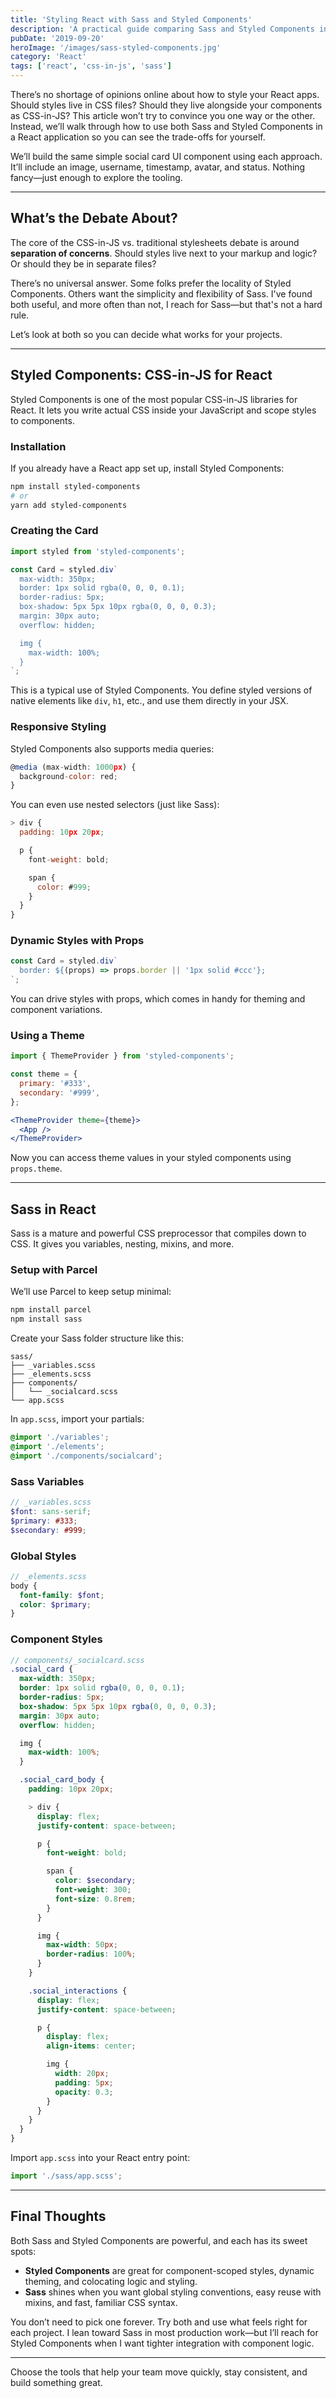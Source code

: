 ```yaml
---
title: 'Styling React with Sass and Styled Components'
description: 'A practical guide comparing Sass and Styled Components in React—covering setup, benefits, and how to decide which to use.'
pubDate: '2019-09-20'
heroImage: '/images/sass-styled-components.jpg'
category: 'React'
tags: ['react', 'css-in-js', 'sass']
---
```


There’s no shortage of opinions online about how to style your React apps. Should styles live in CSS files? Should they live alongside your components as CSS-in-JS? This article won’t try to convince you one way or the other. Instead, we’ll walk through how to use both Sass and Styled Components in a React application so you can see the trade-offs for yourself.

We’ll build the same simple social card UI component using each approach. It’ll include an image, username, timestamp, avatar, and status. Nothing fancy—just enough to explore the tooling.

---

## What’s the Debate About?

The core of the CSS-in-JS vs. traditional stylesheets debate is around **separation of concerns**. Should styles live next to your markup and logic? Or should they be in separate files?

There’s no universal answer. Some folks prefer the locality of Styled Components. Others want the simplicity and flexibility of Sass. I've found both useful, and more often than not, I reach for Sass—but that's not a hard rule.

Let’s look at both so you can decide what works for your projects.

---

## Styled Components: CSS-in-JS for React

Styled Components is one of the most popular CSS-in-JS libraries for React. It lets you write actual CSS inside your JavaScript and scope styles to components.

### Installation

If you already have a React app set up, install Styled Components:

```bash
npm install styled-components
# or
yarn add styled-components
```

### Creating the Card

```jsx
import styled from 'styled-components';

const Card = styled.div`
  max-width: 350px;
  border: 1px solid rgba(0, 0, 0, 0.1);
  border-radius: 5px;
  box-shadow: 5px 5px 10px rgba(0, 0, 0, 0.3);
  margin: 30px auto;
  overflow: hidden;

  img {
    max-width: 100%;
  }
`;
```

This is a typical use of Styled Components. You define styled versions of native elements like `div`, `h1`, etc., and use them directly in your JSX.

### Responsive Styling

Styled Components also supports media queries:

```js
@media (max-width: 1000px) {
  background-color: red;
}
```

You can even use nested selectors (just like Sass):

```js
> div {
  padding: 10px 20px;

  p {
    font-weight: bold;

    span {
      color: #999;
    }
  }
}
```

### Dynamic Styles with Props

```jsx
const Card = styled.div`
  border: ${(props) => props.border || '1px solid #ccc'};
`;
```

You can drive styles with props, which comes in handy for theming and component variations.

### Using a Theme

```jsx
import { ThemeProvider } from 'styled-components';

const theme = {
  primary: '#333',
  secondary: '#999',
};

<ThemeProvider theme={theme}>
  <App />
</ThemeProvider>
```

Now you can access theme values in your styled components using `props.theme`.

---

## Sass in React

Sass is a mature and powerful CSS preprocessor that compiles down to CSS. It gives you variables, nesting, mixins, and more.

### Setup with Parcel

We’ll use Parcel to keep setup minimal:

```bash
npm install parcel
npm install sass
```

Create your Sass folder structure like this:

```
sass/
├── _variables.scss
├── _elements.scss
├── components/
│   └── _socialcard.scss
└── app.scss
```

In `app.scss`, import your partials:

```scss
@import './variables';
@import './elements';
@import './components/socialcard';
```

### Sass Variables

```scss
// _variables.scss
$font: sans-serif;
$primary: #333;
$secondary: #999;
```

### Global Styles

```scss
// _elements.scss
body {
  font-family: $font;
  color: $primary;
}
```

### Component Styles

```scss
// components/_socialcard.scss
.social_card {
  max-width: 350px;
  border: 1px solid rgba(0, 0, 0, 0.1);
  border-radius: 5px;
  box-shadow: 5px 5px 10px rgba(0, 0, 0, 0.3);
  margin: 30px auto;
  overflow: hidden;

  img {
    max-width: 100%;
  }

  .social_card_body {
    padding: 10px 20px;

    > div {
      display: flex;
      justify-content: space-between;

      p {
        font-weight: bold;

        span {
          color: $secondary;
          font-weight: 300;
          font-size: 0.8rem;
        }
      }

      img {
        max-width: 50px;
        border-radius: 100%;
      }
    }

    .social_interactions {
      display: flex;
      justify-content: space-between;

      p {
        display: flex;
        align-items: center;

        img {
          width: 20px;
          padding: 5px;
          opacity: 0.3;
        }
      }
    }
  }
}
```

Import `app.scss` into your React entry point:

```js
import './sass/app.scss';
```

---

## Final Thoughts

Both Sass and Styled Components are powerful, and each has its sweet spots:

- **Styled Components** are great for component-scoped styles, dynamic theming, and colocating logic and styling.
- **Sass** shines when you want global styling conventions, easy reuse with mixins, and fast, familiar CSS syntax.

You don’t need to pick one forever. Try both and use what feels right for each project. I lean toward Sass in most production work—but I’ll reach for Styled Components when I want tighter integration with component logic.

---

Choose the tools that help your team move quickly, stay consistent, and build something great.
